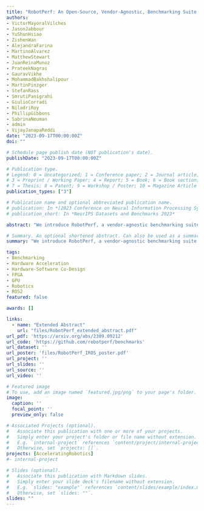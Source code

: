 ```yaml
---
title: "RobotPerf: An Open-Source, Vendor-Agnostic, Benchmarking Suite for Evaluating Robotics Computing System Performance"
authors:
- VictorMayoralVilches
- JasonJabbour
- YuShunHsiao
- ZishenWan
- AlejandraFarina
- MartinoAlvarez
- MatthewStewart
- JuanReinaMunoz
- PrateekNagras
- GauravVikhe
- MohammadBakhshalipour
- MartinPinzger
- StefanRass
- SmrutiPanigrahi
- GiulioCorradi
- NiladriRoy
- PhillipGibbons
- SabrinaNeuman
- admin
- VijayJanapaReddi
date: "2023-09-17T00:00:00Z"
doi: ""

# Schedule page publish date (NOT publication's date).
publishDate: "2023-09-17T00:00:00Z"

# Publication type.
# Legend: 0 = Uncategorized; 1 = Conference paper; 2 = Journal article;
# 3 = Preprint / Working Paper; 4 = Report; 5 = Book; 6 = Book section;
# 7 = Thesis; 8 = Patent; 9 = Workshop / Poster; 10 = Magazine Article
publication_types: ["3"]

# Publication name and optional abbreviated publication name.
# publication: In *[2023 Conference on Neural Information Processing Systems (NeurIPS) Datasets and Benchmarks Track](https://neurips.cc/Conferences/2023)*
# publication_short: In *NeurIPS Datasets and Benchmarks 2023*

abstract: "We introduce RobotPerf, a vendor-agnostic benchmarking suite designed to evaluate robotics computing performance across a diverse range of hardware platforms using ROS 2 as its common baseline. The suite encompasses ROS 2 packages covering the full robotics pipeline and integrates two distinct benchmarking approaches: black-box testing, which measures performance by eliminating upper layers and replacing them with a test application, and grey-box testing, an application-specific measure that observes internal system states with minimal interference. Our benchmarking framework provides ready-to-use tools and is easily adaptable for the assessment of custom ROS 2 computational graphs. Drawing from the knowledge of leading robot architects and system architecture experts, RobotPerf establishes a standardized approach to robotics benchmarking. As an open-source initiative, RobotPerf remains committed to evolving with community input to advance the future of hardware-accelerated robotics."

# Summary. An optional shortened abstract. Can also be used as a summary for an extended abstract or poster etc.
summary: "We introduce RobotPerf, a vendor-agnostic benchmarking suite designed to evaluate robotics computing performance across a diverse range of hardware platforms using ROS 2 as its common baseline. The suite encompasses ROS 2 packages covering the full robotics pipeline and integrates two distinct benchmarking approaches: black-box testing, which measures performance by eliminating upper layers and replacing them with a test application, and grey-box testing, an application-specific measure that observes internal system states with minimal interference. Our benchmarking framework provides ready-to-use tools and is easily adaptable for the assessment of custom ROS 2 computational graphs. Drawing from the knowledge of leading robot architects and system architecture experts, RobotPerf establishes a standardized approach to robotics benchmarking. As an open-source initiative, RobotPerf remains committed to evolving with community input to advance the future of hardware-accelerated robotics."

tags:
- Benchmarking
- Hardware Acceleration
- Hardware-Software Co-Design
- FPGA
- GPU
- Robotics
- ROS2
featured: false

awards: []

links:
  - name: "Extended Abstract"
    url: "files/RobotPerf_extended_abstract.pdf"
url_pdf: 'https://arxiv.org/abs/2309.09212'
url_code: 'https://github.com/robotperf/benchmarks'
url_dataset: ''
url_poster: 'files/RobotPerf_IROS_poster.pdf'
url_project: ''
url_slides: ''
url_source: ''
url_video: ''

# Featured image
# To use, add an image named `featured.jpg/png` to your page's folder. 
image:
  caption: ''
  focal_point: ''
  preview_only: false

# Associated Projects (optional).
#   Associate this publication with one or more of your projects.
#   Simply enter your project's folder or file name without extension.
#   E.g. `internal-project` references `content/project/internal-project/index.md`.
#   Otherwise, set `projects: []`.
projects: [AcceleratingRobotics]
#- internal-project

# Slides (optional).
#   Associate this publication with Markdown slides.
#   Simply enter your slide deck's filename without extension.
#   E.g. `slides: "example"` references `content/slides/example/index.md`.
#   Otherwise, set `slides: ""`.
slides: ""
---
```


<!-- {{% alert note %}}
Click the *Cite* button above to demo the feature to enable visitors to import publication metadata into their reference management software.
{{% /alert %}}

{{% alert note %}}
Click the *Slides* button above to demo Academic's Markdown slides feature.
{{% /alert %}} -->

<!-- Supplementary notes can be added here, including [code and math](https://sourcethemes.com/academic/docs/writing-markdown-latex/). -->

